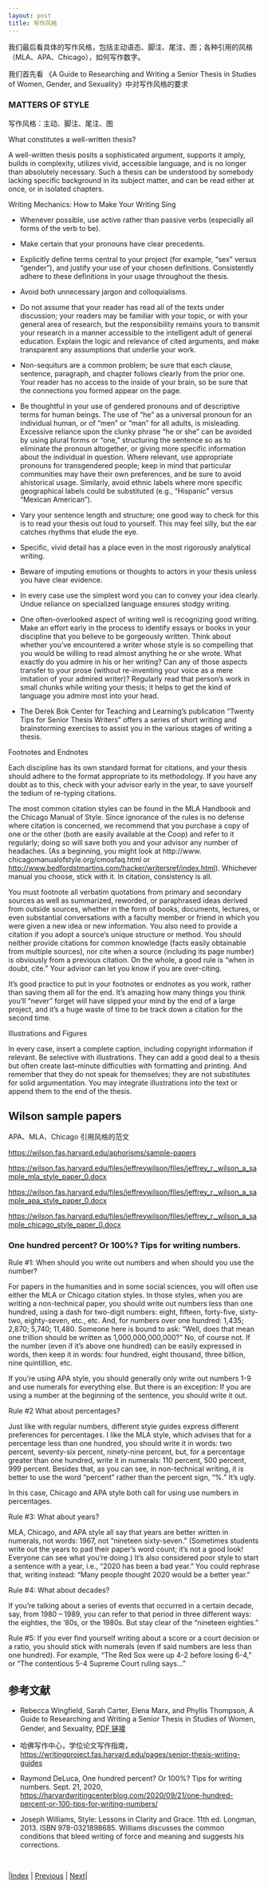 ```yaml
---
layout: post
title: 写作风格
---
```


我们最后看具体的写作风格，包括主动语态、脚注、尾注、图；各种引用的风格（MLA、APA、Chicago），如何写作数字。

我们首先看 《A Guide to Researching and Writing a Senior Thesis in Studies of Women, Gender, and Sexuality》中对写作风格的要求

### MATTERS OF STYLE

写作风格：主动、脚注、尾注、图

What constitutes a well-written thesis?

A well-written thesis posits a sophisticated argument, supports it amply, builds in complexity, utilizes vivid, accessible language, and is no longer than absolutely necessary. Such a thesis can be understood by somebody lacking specific background in its subject matter, and can be read either at once, or in isolated chapters.

Writing Mechanics: How to Make Your Writing Sing

- Whenever possible, use active rather than passive verbs (especially all forms of the verb to be).

- Make certain that your pronouns have clear precedents.

- Explicitly define terms central to your project (for example, “sex” versus “gender”), and justify your use of your chosen definitions. Consistently adhere to these definitions in your usage throughout the thesis.

- Avoid both unnecessary jargon and colloquialisms.

- Do not assume that your reader has read all of the texts under discussion; your readers may be familiar with your topic, or with your general area of research, but the responsibility remains yours to transmit your research in a manner accessible to the intelligent adult of general education. Explain the logic and relevance of cited arguments, and make transparent any assumptions that underlie your work.

- Non-sequiturs are a common problem; be sure that each clause, sentence, paragraph, and chapter follows clearly from the prior one. Your reader has no access to the inside of your brain, so be sure that the connections you formed appear on the page.

- Be thoughtful in your use of gendered pronouns and of descriptive terms for human beings. The use of “he” as a universal pronoun for an individual human, or of “men” or “man” for all adults, is misleading. Excessive reliance upon the clunky phrase “he or she” can be avoided by using plural forms or “one,” structuring the sentence so as to eliminate the pronoun altogether, or giving more specific information about the individual in question. Where relevant, use appropriate pronouns for transgendered people; keep in mind that particular communities may have their own preferences, and be sure to avoid ahistorical usage. Similarly, avoid ethnic labels where more specific geographical labels could be substituted (e.g., “Hispanic” versus “Mexican American”).

- Vary your sentence length and structure; one good way to check for this is to read your thesis out loud to yourself. This may feel silly, but the ear catches rhythms that elude the eye.

- Specific, vivid detail has a place even in the most rigorously analytical writing.

- Beware of imputing emotions or thoughts to actors in your thesis unless you have clear evidence.

- In every case use the simplest word you can to convey your idea clearly. Undue reliance on specialized language ensures stodgy writing.

- One often-overlooked aspect of writing well is recognizing good writing. Make an effort early in the process to identify essays or books in your discipline that you believe to be gorgeously written. Think about whether you’ve encountered a writer whose style is so compelling that you would be willing to read almost anything he or she wrote. What exactly do you admire in his or her writing? Can any of those aspects transfer to your prose (without re-inventing your voice as a mere imitation of your admired writer)? Regularly read that person’s work in small chunks while writing your thesis; it helps to get the kind of language you admire most into your head.

- The Derek Bok Center for Teaching and Learning’s publication “Twenty Tips for Senior Thesis Writers” offers a series of short writing and brainstorming exercises to assist you in the various stages of writing a thesis.

Footnotes and Endnotes

Each discipline has its own standard format for citations, and your thesis should adhere to the format appropriate to its methodology. If you have any doubt as to this, check with your advisor early in the year, to save yourself the tedium of re-typing citations.

The most common citation styles can be found in the MLA Handbook and the Chicago Manual of Style. Since ignorance of the rules is no defense where citation is concerned, we recommend that you purchase a copy of one or the other (both are easily available at the Coop) and refer to it regularly; doing so will save both you and your advisor any number of headaches. (As a beginning, you might look at http://www. chicagomanualofstyle.org/cmosfaq.html or http://www.bedfordstmartins.com/hacker/writersref/index.html). Whichever manual you choose, stick with it. In citation, consistency is all.

You must footnote all verbatim quotations from primary and secondary sources as well as summarized, reworded, or paraphrased ideas derived from outside sources, whether in the form of books, documents, lectures, or even substantial conversations with a faculty member or friend in which you were given a new idea or new information. You also need to provide a citation if you adopt a source’s unique structure or method. You should neither provide citations for common knowledge (facts easily obtainable from multiple sources), nor cite when a source (including its page number) is obviously from a previous citation. On the whole, a good rule is “when in doubt, cite.” Your advisor can let you know if you are over-citing.

It’s good practice to put in your footnotes or endnotes as you work, rather than saving them all for the end. It’s amazing how many things you think you’ll “never” forget will have slipped your mind by the end of a large project, and it’s a huge waste of time to be track down a citation for the second time.

Illustrations and Figures

In every case, insert a complete caption, including copyright information if relevant. Be selective with illustrations. They can add a good deal to a thesis but often create last–minute difficulties with formatting and printing. And remember that they do not speak for themselves; they are not substitutes for solid argumentation. You may integrate illustrations into the text or append them to the end of the thesis.

## Wilson sample papers

APA、MLA、Chicago 引用风格的范文

https://wilson.fas.harvard.edu/aphorisms/sample-papers

https://wilson.fas.harvard.edu/files/jeffreywilson/files/jeffrey_r._wilson_a_sample_mla_style_paper_0.docx

https://wilson.fas.harvard.edu/files/jeffreywilson/files/jeffrey_r._wilson_a_sample_apa_style_paper_0.docx

https://wilson.fas.harvard.edu/files/jeffreywilson/files/jeffrey_r._wilson_a_sample_chicago_style_paper_0.docx

### One hundred percent? Or 100%? Tips for writing numbers.

Rule #1: When should you write out numbers and when should you use the number?

For papers in the humanities and in some social sciences, you will often use either the MLA or Chicago citation styles. In those styles, when you are writing a non-technical paper, you should write out numbers less than one hundred, using a dash for two-digit numbers: eight, fifteen, forty-five, sixty-two, eighty-seven, etc., etc.  And, for numbers over one hundred: 1,435; 2,870; 5,740; 11,480. Someone here is bound to ask: “Well, does that mean one trillion should be written as 1,000,000,000,000?” No, of course not. If the number (even if it’s above one hundred) can be easily expressed in words, then keep it in words: four hundred, eight thousand, three billion, nine quintillion, etc.

If you’re using APA style, you should generally only write out numbers 1-9 and use numerals for everything else. But there is an exception: If you are using a number at the beginning of the sentence, you should write it out.

Rule #2 What about percentages?

Just like with regular numbers, different style guides express different preferences for percentages.  I like the MLA style, which advises that for a percentage less than one hundred, you should write it in words: two percent, seventy-six percent, ninety-nine percent, but, for a percentage greater than one hundred, write it in numerals: 110 percent, 500 percent, 999 percent. Besides that, as you can see, in non-technical writing, it is better to use the word “percent” rather than the percent sign, “%.” It’s ugly.

In this case, Chicago and APA style both call for using use numbers in percentages.

Rule #3: What about years?

MLA, Chicago, and APA style all say that years are better written in numerals, not words: 1967, not “nineteen sixty-seven.” (Sometimes students write out the years to pad their paper’s word count; it’s not a good look! Everyone can see what you’re doing.) It’s also considered poor style to start a sentence with a year, i.e., “2020 has been a bad year.” You could rephrase that, writing instead: “Many people thought 2020 would be a better year.”

Rule #4: What about decades?

If you’re talking about a series of events that occurred in a certain decade, say, from 1980 – 1989, you can refer to that period in three different ways: the eighties, the ‘80s, or the 1980s. But stay clear of the “nineteen eighties.”

Rule #5: If you ever find yourself writing about a score or a court decision or a ratio, you should stick with numerals (even if said numbers are less than one hundred). For example, “The Red Sox were up 4-2 before losing 6-4,” or “The contentious 5-4 Supreme Court ruling says…”

## 参考文献

- Rebecca Wingfield, Sarah Carter, Elena Marx, and Phyllis Thompson, A Guide to Researching and Writing a Senior Thesis in Studies of Women, Gender, and Sexuality, [PDF 链接](https://writingproject.fas.harvard.edu/sites/hwpi.harvard.edu/files/hwp/files/womens_studies_senior_thesis.pdf?m=1370451715)

- 哈佛写作中心，学位论文写作指南，https://writingproject.fas.harvard.edu/pages/senior-thesis-writing-guides

- Raymond DeLuca, One hundred percent? Or 100%? Tips for writing numbers.
Sept. 21, 2020, https://harvardwritingcenterblog.com/2020/09/21/one-hundred-percent-or-100-tips-for-writing-numbers/

- Joseph Williams, Style: Lessons in Clarity and Grace. 11th ed. Longman, 2013. ISBN 978-0321898685. Williams discusses the common conditions that bleed writing of force and meaning and suggests his corrections.

<br/>

|[Index](../../) | [Previous](6-6-hacker-rule) | [Next](7-model)|


